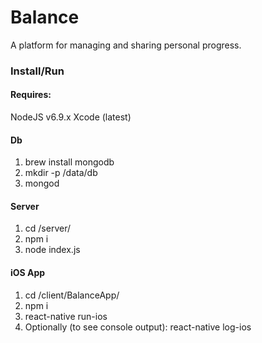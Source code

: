 # Balance
A platform for managing and sharing personal progress.

### Install/Run
#### Requires:
NodeJS v6.9.x
Xcode (latest)

#### Db
1. brew install mongodb
2. mkdir -p /data/db
3. mongod

#### Server
1. cd /server/
1. npm i
2. node index.js

#### iOS App
1. cd /client/BalanceApp/
2. npm i
3. react-native run-ios
4. Optionally (to see console output): react-native log-ios
